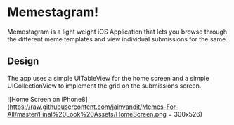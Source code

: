 # Memestagram!
Memestagram is a light weight iOS Application that lets you browse through the different meme templates and view individual submissions for the same.

## Design
The app uses a simple UITableView for the home screen and a simple UICollectionView to implement the grid on the submissions screen.

![Home Screen on iPhone8](https://raw.githubusercontent.com/jainvandit/Memes-For-All/master/Final%20Look%20Assets/HomeScreen.png = 300x526)

